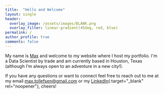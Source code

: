 ```yaml
---
title:  "Hello and Welcome"
layout: single
header:
  overlay_image: /assets/images/BLANK.png
  overlay_filter: linear-gradient(45deg, red, blue)
permalink: /
author_profile: true
comments: false
---
```


My name is [Max](/about-me/) and welcome to my website where I host my portfolio. I'm a Data Scientist by trade and am currently based in Houston, Texas (although I'm always open to an adventure in a new city!).

If you have any questions or want to connect feel free to reach out to me at my email [max.tollefsen@gmail.com](mailto:max.tollefsen@gmail.com) or my [LinkedIn](https://www.linkedin.com/in/max-tollefsen/){:target="_blank" rel="noopener"}, cheers!
